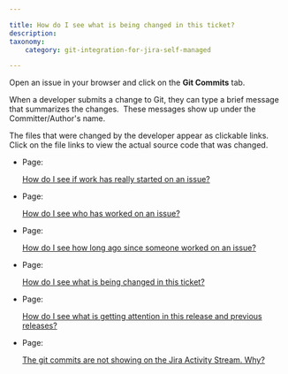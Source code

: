 ```yaml
---

title: How do I see what is being changed in this ticket?
description:
taxonomy:
    category: git-integration-for-jira-self-managed

---
```

Open an issue in your browser and click on the **Git Commits** tab.

When a developer submits a change to Git, they can type a brief message that summarizes the changes.  These messages show up under the Committer/Author's name.

The files that were changed by the developer appear as clickable links. Click on the file links to view the actual source code that was changed.

*   Page:

    [How do I see if work has really started on an issue?](/wiki/spaces/GIJDC/pages/2053079047)

*   Page:

    [How do I see who has worked on an issue?](/wiki/spaces/GIJDC/pages/2053013535)

*   Page:

    [How do I see how long ago since someone worked on an issue?](/wiki/spaces/GIJDC/pages/2052915274)

*   Page:

    [How do I see what is being changed in this ticket?](/wiki/spaces/GIJDC/pages/2052816914)

*   Page:

    [How do I see what is getting attention in this release and previous releases?](/wiki/spaces/GIJDC/pages/2052784140)

*   Page:

    [The git commits are not showing on the Jira Activity Stream. Why?](/wiki/spaces/GIJDC/pages/2052915284)